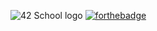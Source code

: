 ![42 School logo](https://biolibre.fr/media/cache/articleMainImg/images/articles/school_42.jpeg)
[![forthebadge](https://forthebadge.com/images/badges/made-with-c.svg)](https://forthebadge.com)
